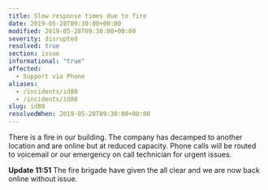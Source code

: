 ```yaml
---
title: Slow response times due to fire
date: 2019-05-28T09:30:00+00:00
modified: 2019-05-28T09:30:00+00:00
severity: disrupted
resolved: true
section: issue
informational: "true"
affected:
  - Support via Phone
aliases:
  - /incidents/id80
  - /incidents/id80
slug: id80
resolvedWhen: 2019-05-28T09:30:00+00:00
---
```


There is a fire in our building.  The company has decamped to another location and are online but at reduced capacity.  Phone calls will be routed to voicemail or our emergency on call technician for urgent issues.

**Update 11:51** The fire brigade have given the all clear and we are now back online without issue.

